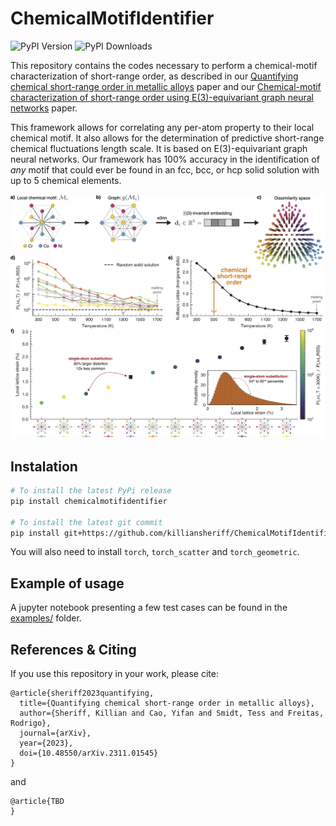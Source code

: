 # ChemicalMotifIdentifier
![PyPI Version](https://img.shields.io/pypi/v/chemicalmotifidentifier.svg) ![PyPI Downloads](https://static.pepy.tech/badge/chemicalmotifidentifier)

This repository contains the codes necessary to perform a chemical-motif characterization of short-range order, as described in our [Quantifying chemical short-range order in metallic alloys](https://arxiv.org/abs/2311.01545) paper and our [Chemical-motif characterization of short-range order using E(3)-equivariant graph neural networks](https://google.com) paper. 

This framework allows for correlating any per-atom property to their local chemical motif. It also allows for the determination of predictive short-range chemical fluctuations length scale. It is based on E(3)-equivariant graph neural networks. Our framework has 100% accuracy in the identification of *any* motif that could ever be found in an fcc, bcc, or hcp solid solution with up to 5 chemical elements.  

![](assets/figure_2.png)

## Instalation 

```bash
# To install the latest PyPi release
pip install chemicalmotifidentifier

# To install the latest git commit 
pip install git+https://github.com/killiansheriff/ChemicalMotifIdentifier.git
```

You will also need to install ``torch``, ``torch_scatter`` and ``torch_geometric``.

## Example of usage

A jupyter notebook presenting a few test cases can be found in the [examples/](examples/) folder.

## References & Citing
If you use this repository in your work, please cite:

```
@article{sheriff2023quantifying,
  title={Quantifying chemical short-range order in metallic alloys},
  author={Sheriff, Killian and Cao, Yifan and Smidt, Tess and Freitas, Rodrigo},
  journal={arXiv},
  year={2023},
  doi={10.48550/arXiv.2311.01545}
}
```

and 

```
@article{TBD
}
```
